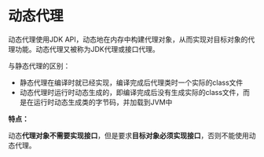 # 动态代理

动态代理使用JDK API，动态地在内存中构建代理对象，从而实现对目标对象的代理功能。动态代理又被称为JDK代理或接口代理。

与静态代理的区别：

- 静态代理在编译时就已经实现，编译完成后代理类时一个实际的class文件
- 动态代理时运行时动态生成的，即编译完成后没有生成实际的class文件，而是在运行时动态生成类的字节码，并加载到JVM中

**特点：**

动态**代理对象不需要实现接口**，但是要求**目标对象必须实现接口**，否则不能使用动态代理。
